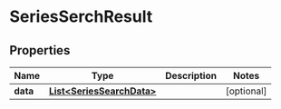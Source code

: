 
# SeriesSerchResult

## Properties
Name | Type | Description | Notes
------------ | ------------- | ------------- | -------------
**data** | [**List&lt;SeriesSearchData&gt;**](SeriesSearchData.md) |  |  [optional]



